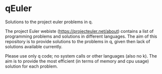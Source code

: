# qEuler
Solutions to the project euler problems in q.

The project Euler webiste (https://projecteuler.net/about) contains a list of programming
problems and solutions in different languages. The aim of this repository is to provide
solutions to the problems in q, given then lack of solutions available currently.

Please use only q code; no system calls or other languages (also no k). The aim is to
provide the most efficient (in terms of memory and cpu usage) solution for each problem.

